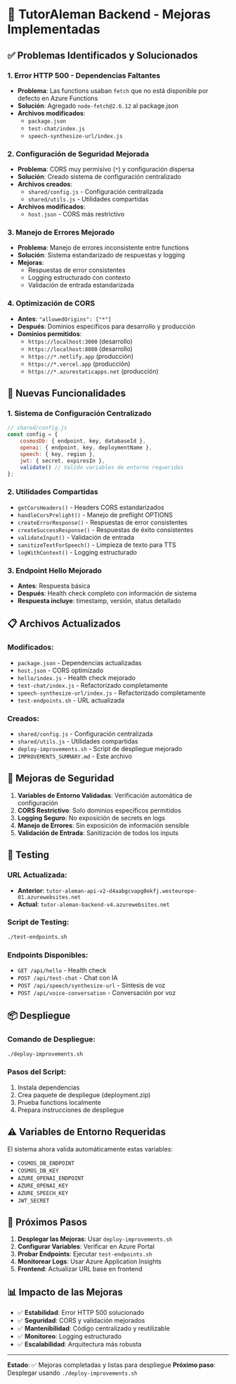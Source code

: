 # 🔧 TutorAleman Backend - Mejoras Implementadas

## ✅ Problemas Identificados y Solucionados

### 1. **Error HTTP 500 - Dependencias Faltantes**
- **Problema**: Las functions usaban `fetch` que no está disponible por defecto en Azure Functions
- **Solución**: Agregado `node-fetch@2.6.12` al package.json
- **Archivos modificados**: 
  - `package.json`
  - `test-chat/index.js`
  - `speech-synthesize-url/index.js`

### 2. **Configuración de Seguridad Mejorada**
- **Problema**: CORS muy permisivo (`*`) y configuración dispersa
- **Solución**: Creado sistema de configuración centralizado
- **Archivos creados**:
  - `shared/config.js` - Configuración centralizada
  - `shared/utils.js` - Utilidades compartidas
- **Archivos modificados**:
  - `host.json` - CORS más restrictivo

### 3. **Manejo de Errores Mejorado**
- **Problema**: Manejo de errores inconsistente entre functions
- **Solución**: Sistema estandarizado de respuestas y logging
- **Mejoras**:
  - Respuestas de error consistentes
  - Logging estructurado con contexto
  - Validación de entrada estandarizada

### 4. **Optimización de CORS**
- **Antes**: `"allowedOrigins": ["*"]`
- **Después**: Dominios específicos para desarrollo y producción
- **Dominios permitidos**:
  - `https://localhost:3000` (desarrollo)
  - `https://localhost:8080` (desarrollo)
  - `https://*.netlify.app` (producción)
  - `https://*.vercel.app` (producción)
  - `https://*.azurestaticapps.net` (producción)

## 🚀 Nuevas Funcionalidades

### 1. **Sistema de Configuración Centralizado**
```javascript
// shared/config.js
const config = {
    cosmosDb: { endpoint, key, databaseId },
    openai: { endpoint, key, deploymentName },
    speech: { key, region },
    jwt: { secret, expiresIn },
    validate() // Valida variables de entorno requeridas
};
```

### 2. **Utilidades Compartidas**
- `getCorsHeaders()` - Headers CORS estandarizados
- `handleCorsPrelight()` - Manejo de preflight OPTIONS
- `createErrorResponse()` - Respuestas de error consistentes
- `createSuccessResponse()` - Respuestas de éxito consistentes
- `validateInput()` - Validación de entrada
- `sanitizeTextForSpeech()` - Limpieza de texto para TTS
- `logWithContext()` - Logging estructurado

### 3. **Endpoint Hello Mejorado**
- **Antes**: Respuesta básica
- **Después**: Health check completo con información de sistema
- **Respuesta incluye**: timestamp, versión, status detallado

## 📋 Archivos Actualizados

### Modificados:
- `package.json` - Dependencias actualizadas
- `host.json` - CORS optimizado
- `hello/index.js` - Health check mejorado
- `test-chat/index.js` - Refactorizado completamente
- `speech-synthesize-url/index.js` - Refactorizado completamente
- `test-endpoints.sh` - URL actualizada

### Creados:
- `shared/config.js` - Configuración centralizada
- `shared/utils.js` - Utilidades compartidas
- `deploy-improvements.sh` - Script de despliegue mejorado
- `IMPROVEMENTS_SUMMARY.md` - Este archivo

## 🔐 Mejoras de Seguridad

1. **Variables de Entorno Validadas**: Verificación automática de configuración
2. **CORS Restrictivo**: Solo dominios específicos permitidos
3. **Logging Seguro**: No exposición de secrets en logs
4. **Manejo de Errores**: Sin exposición de información sensible
5. **Validación de Entrada**: Sanitización de todos los inputs

## 🧪 Testing

### URL Actualizada:
- **Anterior**: `tutor-aleman-api-v2-d4aabgcvapg0ekfj.westeurope-01.azurewebsites.net`
- **Actual**: `tutor-aleman-backend-v4.azurewebsites.net`

### Script de Testing:
```bash
./test-endpoints.sh
```

### Endpoints Disponibles:
- `GET /api/hello` - Health check
- `POST /api/test-chat` - Chat con IA
- `POST /api/speech/synthesize-url` - Síntesis de voz
- `POST /api/voice-conversation` - Conversación por voz

## 📦 Despliegue

### Comando de Despliegue:
```bash
./deploy-improvements.sh
```

### Pasos del Script:
1. Instala dependencias
2. Crea paquete de despliegue (deployment.zip)
3. Prueba functions localmente
4. Prepara instrucciones de despliegue

## ⚠️ Variables de Entorno Requeridas

El sistema ahora valida automáticamente estas variables:
- `COSMOS_DB_ENDPOINT`
- `COSMOS_DB_KEY`
- `AZURE_OPENAI_ENDPOINT`
- `AZURE_OPENAI_KEY`
- `AZURE_SPEECH_KEY`
- `JWT_SECRET`

## 🎯 Próximos Pasos

1. **Desplegar las Mejoras**: Usar `deploy-improvements.sh`
2. **Configurar Variables**: Verificar en Azure Portal
3. **Probar Endpoints**: Ejecutar `test-endpoints.sh`
4. **Monitorear Logs**: Usar Azure Application Insights
5. **Frontend**: Actualizar URL base en frontend

## 📊 Impacto de las Mejoras

- ✅ **Estabilidad**: Error HTTP 500 solucionado
- ✅ **Seguridad**: CORS y validación mejorados
- ✅ **Mantenibilidad**: Código centralizado y reutilizable
- ✅ **Monitoreo**: Logging estructurado
- ✅ **Escalabilidad**: Arquitectura más robusta

---

**Estado**: ✅ Mejoras completadas y listas para despliegue
**Próximo paso**: Desplegar usando `./deploy-improvements.sh`